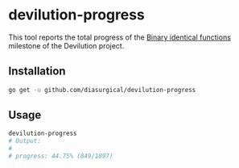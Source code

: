 # devilution-progress

This tool reports the total progress of the [Binary identical functions](https://github.com/diasurgical/devilution/milestone/3) milestone of the Devilution project.

## Installation

```bash
go get -u github.com/diasurgical/devilution-progress
```

## Usage

```bash
devilution-progress
# Output:
#
# progress: 44.75% (849/1897)
```
